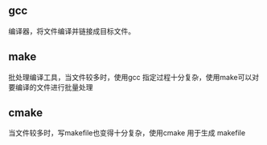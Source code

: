## gcc 

编译器，将文件编译并链接成目标文件。

## make

批处理编译工具，当文件较多时，使用gcc 指定过程十分复杂，使用make可以对要编译的文件进行批量处理

## cmake

当文件较多时，写makefile也变得十分复杂，使用cmake 用于生成 makefile